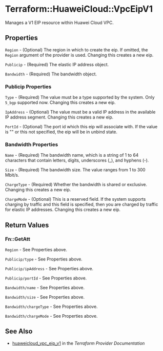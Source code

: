 # Terraform::HuaweiCloud::VpcEipV1

Manages a V1 EIP resource within Huawei Cloud VPC.

## Properties

`Region` - (Optional) The region in which to create the eip. If omitted,
the `Region` argument of the provider is used. Changing this creates a new eip.

`Publicip` - (Required) The elastic IP address object.

`Bandwidth` - (Required) The bandwidth object.

### Publicip Properties

`Type` - (Required) The value must be a type supported by the system. Only
`5_bgp` supported now. Changing this creates a new eip.

`IpAddress` - (Optional) The value must be a valid IP address in the available
IP address segment. Changing this creates a new eip.

`PortId` - (Optional) The port id which this eip will associate with. If the value
is "" or this not specified, the eip will be in unbind state.

### Bandwidth Properties

`Name` - (Required) The bandwidth name, which is a string of 1 to 64 characters
that contain letters, digits, underscores (_), and hyphens (-).

`Size` - (Required) The bandwidth size. The value ranges from 1 to 300 Mbit/s.

`ChargeType` - (Required) Whether the bandwidth is shared or exclusive. Changing
this creates a new eip.

`ChargeMode` - (Optional) This is a reserved field. If the system supports charging
by traffic and this field is specified, then you are charged by traffic for elastic
IP addresses. Changing this creates a new eip.


## Return Values

### Fn::GetAtt

`Region` - See Properties above.

`Publicip/type` - See Properties above.

`Publicip/ipAddress` - See Properties above.

`Publicip/portId` - See Properties above.

`Bandwidth/name` - See Properties above.

`Bandwidth/size` - See Properties above.

`Bandwidth/chargeType` - See Properties above.

`Bandwidth/chargeMode` - See Properties above.

## See Also

* [huaweicloud_vpc_eip_v1](https://www.terraform.io/docs/providers/huaweicloud/r/vpc_eip_v1.html) in the _Terraform Provider Documentation_